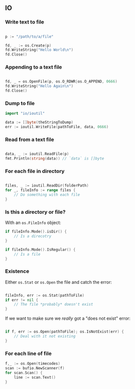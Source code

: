 ## IO

### Write text to file

```go

p := "/path/to/a/file"

fd, _ := os.Create(p)
fd.WriteString("Hello World\n")
fd.Close()

```

### Appending to a text file

```go

fd, _ = os.OpenFile(p, os.O_RDWR|os.O_APPEND, 0666)
fd.WriteString("Hello Again\n")
fd.Close()

```

### Dump to file
```go
import "io/ioutil"

data := []byte(theStringToDump)
err := ioutil.WriteFile(pathToFile, data, 0666)
```

### Read from a text file

```go

data, _ := ioutil.ReadFile(p)
fmt.Println(string(data)) // `data` is []byte

```

### For each file in directory

```go

files, _ := ioutil.ReadDir(folderPath)
for _, fileInfo := range files {
	// Do something with each file
}

```

### Is this a directory or file?
With an `os.FileInfo` object:

```go
if fileInfo.Mode().isDir() {
	// Is a direcotry
}

if fileInfo.Mode().IsRegular() {
	// Is a file
}
```

### Existence
Either `os.Stat` or `os.Open` the file and catch the error:

```go

fileInfo, err := os.Stat(pathToFile)
if err != nil {
	// The file *probably* doesn't exist
}
```

If we want to make sure we *really* got a "does not exist" error:

```go

if f, err := os.Open(pathToFile); os.IsNotExist(err) {
	// Deal with it not existing
}
```

### For each line of file
```go
f,_ := os.Open(timecodes)
scan := bufio.NewScanner(f)
for scan.Scan() {
	line := scan.Text()
}
```